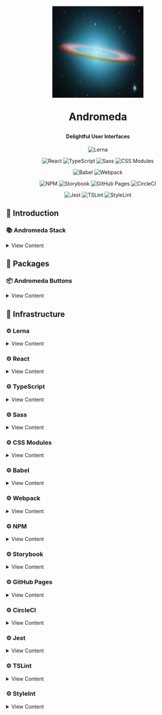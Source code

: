 <h1 align="center">
  <img src="/logo.png" height="250" width="250"/>
  <p align="center">Andromeda</p>
  <p align="center" style="font-size: 0.5em">Delightful User Interfaces</p>
</h1>

<p align="center">
    <img src="https://img.shields.io/badge/multiple_packages-lerna-a133fc.svg?style=flat-square" alt="Lerna">
</p>

<p align="center">
    <img src="https://img.shields.io/badge/user_interfaces-react-61dafb.svg?style=flat-square" alt="React">
    <img src="https://img.shields.io/badge/javascript_superset-typescript-152740.svg?style=flat-square" alt="TypeScript">
    <img src="https://img.shields.io/badge/css_extension-sass-c6538c.svg?style=flat-square" alt="Sass">
    <img src="https://img.shields.io/badge/css_module-css_modules-aaacae.svg?style=flat-square" alt="CSS Modules">
</p>

<p align="center">
    <img src="https://img.shields.io/badge/transpile-babel-eeda7c.svg?style=flat-square" alt="Babel">
    <img src="https://img.shields.io/badge/bundle-webpack-75aecb.svg?style=flat-square" alt="Webpack">
</p>

<p align="center">
    <img src="https://img.shields.io/badge/package_manager-npm-cb3837.svg?style=flat-square" alt="NPM">
    <img src="https://img.shields.io/badge/ui_development-storybook-f1618c.svg?style=flat-square" alt="Storybook">
    <img src="https://img.shields.io/badge/cloud_hosting-github_pages-0a4d69.svg?style=flat-square" alt="GitHub Pages">
    <img src="https://img.shields.io/badge/continuous_integration-circleci-03aa51.svg?style=flat-shield" alt="CircleCI">
</p>

<p align="center">
    <img src="https://img.shields.io/badge/javascript_testing-jest-99424f.svg?style=flat-shield" alt="Jest">
    <img src="https://img.shields.io/badge/typescsript_linter-tslint-166b84.svg?style=flat-shield" alt="TSLint">
    <img src="https://img.shields.io/badge/style_linter-stylelint-5a5a5a.svg?style=flat-square" alt="StyleLint">
</p>

## 📕 Introduction

### 📚 Andromeda Stack
<details>
<summary>View Content</summary>

* **📜 Multiple Packages**: [Lerna](https://lernajs.io/)

* **📜 User Interfaces**: [React](https://reactjs.org)

* **📜 JavaScript Superset**: [TypeScript](http://www.typescriptlang.org/)

* **📜 CSS extension**: [Sass](https://sass-lang.com/)

* **📜 CSS Module**: [CSS Modules](https://github.com/css-modules/css-modules)

* **📜 Transpile**: [Babel](https://babeljs.io)

* **📜 Bundle**: [Webpack](https://webpack.js.org/)

* **📜 Package Manager**: [NPM](https://www.npmjs.com/)

* **📜 UI Development Environment**: [Storybook](https://storybook.js.org/)

* **📜 Cloud Hosting**: [GitHub Pages](https://pages.github.com/) [🐝](https://andromeda.codestar.nl/)

* **📜 Continuous Integration**: [CircleCI](https://circleci.com/) [🐝](https://circleci.com/gh/code-star/andromeda/) [![CircleCI](https://circleci.com/gh/code-star/andromeda.svg?style=svg)](https://circleci.com/gh/code-star/andromeda)

* **📜 JavaScript Testing**: [Jest](https://jestjs.io/)

* **📜 TypeScript Linter**: [TSLint](https://palantir.github.io/tslint/)

* **📜 Style Linter**: [StyleLint](https://stylelint.io/)

</details>

## 📕 Packages

### 📦 Andromeda Buttons
<details>
<summary>View Content</summary>

* 🎨 ActionButton

* 🎨 UpdateButton

</details>

## 📕 Infrastructure

### ⚙️ Lerna
<details>
<summary>View Content</summary>

* Andromeda lives in a multi-package repository optimized by Lerna with Git and NPM, splitting up UI codebase into separate independently versioned packages.

* Information on Lerna can be found [here](https://lernajs.io/)

</details>

### ⚙️ React
<details>
<summary>View Content</summary>

* Andromeda uses React JavaScript library for building user interfaces.

* Information on React can be found [here](https://reactjs.org/)

</details>

### ⚙️ TypeScript
<details>
<summary>View Content</summary>

* Andromeda uses TypeScript as a typed superset of JavaScript that compiles to plain JavaScript.

* Information on TypeScript can be found [here](http://www.typescriptlang.org/)

</details>

### ⚙️ Sass
<details>
<summary>View Content</summary>

* Andromeda uses Sass extension language.

* Information on Sass can be found [here](https://sass-lang.com/)

</details>

### ⚙️ CSS Modules
<details>
<summary>View Content</summary>

* Andromeda uses CSS Modules to scope class names.

* Information on CSS Modules can be found [here](https://github.com/css-modules/css-modules)

</details>

### ⚙️ Babel
<details>
<summary>View Content</summary>

* Andromeda uses Babel via babel-loader to transpile ES6 and ts-loader to transpile TypeScript.

* Information on Babel can be found [here](https://babeljs.io/)

</details>

### ⚙️ Webpack
<details>
<summary>View Content</summary>

* Andromeda uses Webpack to make production bundles to ship with packages as well as development bundles to use with webpack-dev-server and Storybook.

* Information on Webpack can be found [here](https://webpack.js.org/)
</details>

### ⚙️ NPM
<details>
<summary>View Content</summary>

* Andromeda publishes artifacts in private packages through NPM package manager.

* Artifacts can be installed like this. `npm install --save [package-name]`

* Information on NPM can be found [here](https://www.npmjs.com/)

</details>

### ⚙️ Storybook
<details>
<summary>View Content</summary>

* Andromeda uses Storybook development environment for UI components allowing to browse a component library, view the different states of each component, and interactively develop and test components.

* Information on Storybook can be found [here](https://storybook.js.org/)

</details>

### ⚙️ GitHub Pages
<details>
<summary>View Content</summary>

* Andromeda development is deployed to two environments of which GitHub Pages is one.

* GitHub Pages environment can be found [here](https://andromeda.codestar.nl/)

* Deployments can be found [here](https://github.com/code-star/andromeda/deployments)

* Information on Github Pages can be found [here](https://pages.github.com/)

</details>

### ⚙️ CircleCI
<details>
<summary>View Content</summary>

* Andromeda uses CircleCI for Continuous Integration and Delivery.

* CI/CD jobs can be found [here](https://circleci.com/gh/code-star/andromeda)

* Information on CircleCI can be found [here](https://circleci.com/)
</details>

### ⚙️ Jest
<details>
<summary>View Content</summary>

* Andromeda uses Jest for unit and snapshot testing.

* Information on Jest can be found [here](https://jestjs.io/)

</details>

### ⚙️ TSLint

<details>
<summary>View Content</summary>

* Andromeda uses TSLint to check TypeScript code for readability, maintainability, and functionality errors.

* Information on TSLint can be found [here](https://palantir.github.io/tslint/)

</details>

### ⚙️ StyleInt
<details>
<summary>View Content</summary>

* Andromeda uses StyleLint to avoid errors and enforce conventions in styles.

* Information on StyleLint can be found [here](https://stylelint.io/)

</details>
